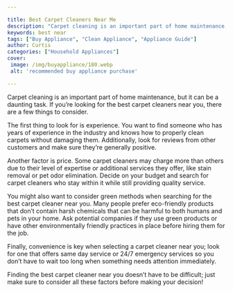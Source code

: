 ```yaml
---

title: Best Carpet Cleaners Near Me
description: "Carpet cleaning is an important part of home maintenance, but it can be a daunting task. If you’re looking for the best carpet cle...get more info"
keywords: best near
tags: ["Buy Appliance", "Clean Appliance", "Appliance Guide"]
author: Curtis
categories: ["Household Appliances"]
cover: 
 image: /img/buyappliance/180.webp
 alt: 'recommended buy appliance purchase'

---
```


Carpet cleaning is an important part of home maintenance, but it can be a daunting task. If you’re looking for the best carpet cleaners near you, there are a few things to consider. 

The first thing to look for is experience. You want to find someone who has years of experience in the industry and knows how to properly clean carpets without damaging them. Additionally, look for reviews from other customers and make sure they’re generally positive. 

Another factor is price. Some carpet cleaners may charge more than others due to their level of expertise or additional services they offer, like stain removal or pet odor elimination. Decide on your budget and search for carpet cleaners who stay within it while still providing quality service. 

You might also want to consider green methods when searching for the best carpet cleaner near you. Many people prefer eco-friendly products that don’t contain harsh chemicals that can be harmful to both humans and pets in your home. Ask potential companies if they use green products or have other environmentally friendly practices in place before hiring them for the job. 

Finally, convenience is key when selecting a carpet cleaner near you; look for one that offers same day service or 24/7 emergency services so you don’t have to wait too long when something needs attention immediately. 
 
Finding the best carpet cleaner near you doesn’t have to be difficult; just make sure to consider all these factors before making your decision!
